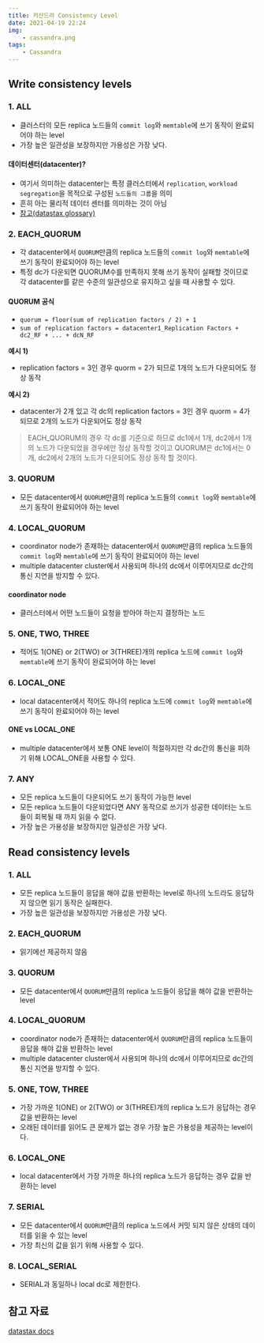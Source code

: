 ```yaml
---
title: 카산드라 Consistency Level
date: 2021-04-19 22:24
img: 
    - cassandra.png
tags: 
    - Cassandra
---
```


## Write consistency levels
### 1. ALL
- 클러스터의 모든 replica 노드들의 `commit log`와 `memtable`에 쓰기 동작이 완료되어야 하는 level
- 가장 높은 일관성을 보장하지만 가용성은 가장 낮다.

#### 데이터센터(datacenter)?
- 여기서 의미하는 datacenter는 특정 클러스터에서 `replication`, `workload segregation`을 목적으로 구성된 `노드들의 그룹`을 의미
- 흔히 아는 물리적 데이터 센터를 의미하는 것이 아님
- [참고(datastax glossary)](https://docs.datastax.com/en/glossary/doc/glossary/gloss_data_center.html)

### 2. EACH_QUORUM
- 각 datacenter에서 `QUORUM`만큼의 replica 노드들의 `commit log`와 `memtable`에 쓰기 동작이 완료되어야 하는 level
- 특정 dc가 다운되면 QUORUM수를 만족하지 못해 쓰기 동작이 실패할 것이므로 각 datacenter를 같은 수준의 일관성으로 유지하고 싶을 때 사용할 수 있다.

#### QUORUM 공식
- `quorum = floor(sum of replication factors / 2) + 1`
- `sum of replication factors = datacenter1_Replication Factors + dc2_RF + ... + dcN_RF`

**예시 1)**
- replication factors = 3인 경우 quorm = 2가 되므로 1개의 노드가 다운되어도 정상 동작

**예시 2)**
- datacenter가 2개 있고 각 dc의 replication factors = 3인 경우 quorm = 4가 되므로 2개의 노드가 다운되어도 정상 동작

> EACH_QUORUM의 경우 각 dc를 기준으로 하므로 dc1에서 1개, dc2에서 1개의 노드가 다운되었을 경우에만 정상 동작할 것이고 QUORUM은 dc1에서는 0개, dc2에서 2개의 노드가 다운되어도 정상 동작 할 것이다.

### 3. QUORUM
- 모든 datacenter에서 `QUORUM`만큼의 replica 노드들의 `commit log`와 `memtable`에 쓰기 동작이 완료되어야 하는 level

### 4. LOCAL_QUORUM
- coordinator node가 존재하는 datacenter에서 `QUORUM`만큼의 replica 노드들의 `commit log`와 `memtable`에 쓰기 동작이 완료되어야 하는 level
- multiple datacenter cluster에서 사용되며 하나의 dc에서 이루어지므로 dc간의 통신 지연을 방지할 수 있다.

#### coordinator node
- 클러스터에서 어떤 노드들이 요청을 받아야 하는지 결정하는 노드

### 5. ONE, TWO, THREE
- 적어도 1(ONE) or 2(TWO) or 3(THREE)개의 replica 노드에 `commit log`와 `memtable`에 쓰기 동작이 완료되어야 하는 level

### 6. LOCAL_ONE
- local datacenter에서 적어도 하나의 replica 노드에 `commit log`와 `memtable`에 쓰기 동작이 완료되어야 하는 level

#### ONE vs LOCAL_ONE
- multiple datacenter에서 보통 ONE level이 적절하지만 각 dc간의 통신을 피하기 위해 LOCAL_ONE을 사용할 수 있다. 

### 7. ANY
- 모든 replica 노드들이 다운되어도 쓰기 동작이 가능한 level
- 모든 replica 노드들이 다운되었다면 ANY 동작으로 쓰기가 성공한 데이터는 노드들이 회복될 때 까지 읽을 수 없다.
- 가장 높은 가용성을 보장하지만 일관성은 가장 낮다. 

## Read consistency levels
### 1. ALL
- 모든 replica 노드들이 응답을 해야 값을 반환하는 level로 하나의 노드라도 응답하지 않으면 읽기 동작은 실패한다.
- 가장 높은 일관성을 보장하지만 가용성은 가장 낮다.

### 2. EACH_QUORUM
- 읽기에선 제공하지 않음

### 3. QUORUM
- 모든 datacenter에서 `QUORUM`만큼의 replica 노드들이 응답을 해야 값을 반환하는 level

### 4. LOCAL_QUORUM
- coordinator node가 존재하는 datacenter에서 `QUORUM`만큼의 replica 노드들이 응답을 해야 값을 반환하는 level
- multiple datacenter cluster에서 사용되며 하나의 dc에서 이루어지므로 dc간의 통신 지연을 방지할 수 있다.

### 5. ONE, TOW, THREE
- 가장 가까운 1(ONE) or 2(TWO) or 3(THREE)개의 replica 노드가 응답하는 경우 값을 반환하는 level
- 오래된 데이터를 읽어도 큰 문제가 없는 경우 가장 높은 가용성을 제공하는 level이다.

### 6. LOCAL_ONE
- local datacenter에서 가장 가까운 하나의 replica 노드가 응답하는 경우 값을 반환하는 level

### 7. SERIAL
- 모든 datacenter에서 `QUORUM`만큼의 replica 노드에서 커밋 되지 않은 상태의 데이터를 읽을 수 있는 level
- 가장 최신의 값을 읽기 위해 사용할 수 있다.

### 8. LOCAL_SERIAL
- SERIAL과 동일하나 local dc로 제한한다.

## 참고 자료
[datastax docs](https://docs.datastax.com/en/cassandra-oss/3.0/cassandra/dml/dmlConfigConsistency.html)
